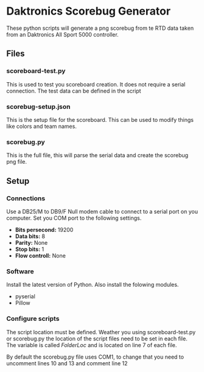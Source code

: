 # Daktronics Scorebug Generator

These python scripts will generate a png scorebug from te RTD data taken from an Daktronics All Sport 5000 controller.

## Files
### scoreboard-test.py
This is used to test you scoreboard creation. It does not require a serial connection. The test data can be defined in the script

### scorebug-setup.json
This is the setup file for the scoreboard. This can be used to modify things like colors and team names.

### scorebug.py
This is the full file, this will parse the serial data and create the scorebug png file.

## Setup

### Connections
Use a DB25/M to DB9/F Null modem cable to connect to a serial port on you computer. Set you COM port to the following settings.
* **Bits persecond:** 19200
* **Data bits:** 8
* **Parity:** None
* **Stop bits:** 1
* **Flow controll:** None

### Software
Install the latest version of Python. Also install the folowing modules.
* pyserial
* Pillow

### Configure scripts
The script location must be defined. Weather you using scoreboard-test.py or scorebug.py the location of the script files need to be set in each file. The variable is called *FolderLoc* and is located on line 7 of each file.

By default the scorebug.py file uses COM1, to change that you need to uncomment lines 10 and 13 and comment line 12
